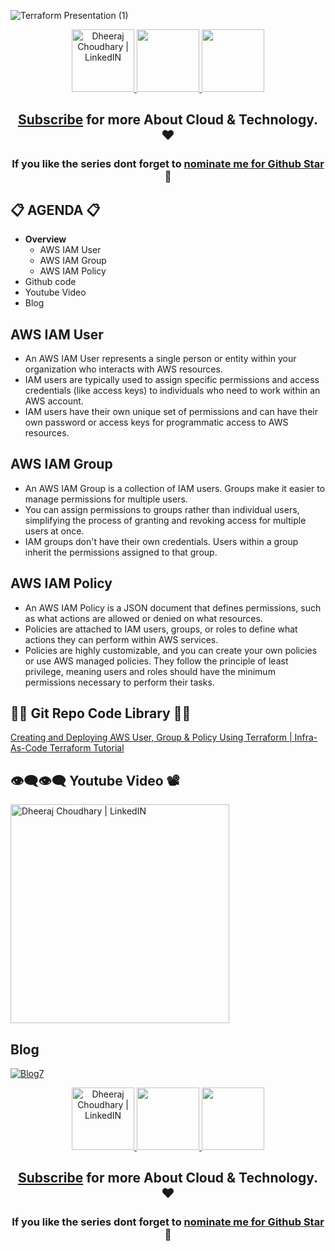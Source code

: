 ![Terraform Presentation (1)](https://github.com/dheeraj3choudhary/Terraform-Series-Beginner/assets/88716270/aa937fce-933e-4f9e-8c9d-6ad453824552)

<div align="center">

<a href="https://www.linkedin.com/in/dheeraj-choudhary/" target="_blank">
  <img height="100" alt="Dheeraj Choudhary | LinkedIN"  src="https://user-images.githubusercontent.com/60597290/152035581-a7c6c0c3-65c3-4160-89c0-e90ddc1e8d4e.png"/>
</a> 

<a href="https://www.youtube.com/@dheeraj-choudhary?sub_confirmation=1">
    <img height="100" src="https://user-images.githubusercontent.com/60597290/152035929-b7f75d38-e1c2-4325-a97e-7b934b8534e2.png" />
</a>  

<a href="https://twitter.com/DheerajC30">
    <img height="100" src="https://user-images.githubusercontent.com/60597290/152035696-80cad2ec-b4dd-4552-88e6-b6b466124f5b.png" />
</a>  

## [Subscribe](https://www.youtube.com/@dheeraj-choudhary?sub_confirmation=1) for more About Cloud & Technology. ❤

### If you like the series dont forget to [nominate me for Github Star](https://stars.github.com/nominate/) 🌟

</div>

## 📋 AGENDA 📋
- **Overview**
  - AWS IAM User
  - AWS IAM Group
  - AWS IAM Policy
- Github code
- Youtube Video
- Blog

## AWS IAM User
- An AWS IAM User represents a single person or entity within your organization who interacts with AWS resources.
- IAM users are typically used to assign specific permissions and access credentials (like access keys) to individuals who need to work within an AWS account.
- IAM users have their own unique set of permissions and can have their own password or access keys for programmatic access to AWS resources.

## AWS IAM Group
- An AWS IAM Group is a collection of IAM users. Groups make it easier to manage permissions for multiple users.
- You can assign permissions to groups rather than individual users, simplifying the process of granting and revoking access for multiple users at once.
- IAM groups don't have their own credentials. Users within a group inherit the permissions assigned to that group.

## AWS IAM Policy
- An AWS IAM Policy is a JSON document that defines permissions, such as what actions are allowed or denied on what resources.
- Policies are attached to IAM users, groups, or roles to define what actions they can perform within AWS services.
- Policies are highly customizable, and you can create your own policies or use AWS managed policies. They follow the principle of least privilege, meaning users and roles should have the minimum permissions necessary to perform their tasks.

## 👨‍💻 Git Repo Code Library 👨‍💻
[Creating and Deploying AWS User, Group & Policy Using Terraform | Infra-As-Code Terraform Tutorial](https://github.com/dheeraj3choudhary/Terraform-Series-Beginner/tree/main/user_group_policy)

## 👁‍🗨👁‍🗨 Youtube Video 📽
<a href="https://youtu.be/J29RrcmZEww" target="_blank">
  <img height="350" alt="Dheeraj Choudhary | LinkedIN"  src="https://i9.ytimg.com/vi_webp/J29RrcmZEww/mqdefault.webp?v=6550caff&sqp=CNimw6oG&rs=AOn4CLAUjyDNJnQYY8k86TWPObdiQnFZBg"/>
</a> 

## Blog
[![Blog7](https://cdn.hashnode.com/res/hashnode/image/upload/v1673237913438/ae8635e7-eabb-4ab8-a5e2-ce1112d68799.png?w=1600&h=840&fit=crop&crop=entropy&auto=compress,format&format=webp)](https://dheeraj3choudhary.com/deploy-aws-iam-user-group-policy-using-terraform "Blog")

<div align="center">

<a href="https://www.linkedin.com/in/dheeraj-choudhary/" target="_blank">
  <img height="100" alt="Dheeraj Choudhary | LinkedIN"  src="https://user-images.githubusercontent.com/60597290/152035581-a7c6c0c3-65c3-4160-89c0-e90ddc1e8d4e.png"/>
</a> 

<a href="https://www.youtube.com/@dheeraj-choudhary?sub_confirmation=1">
    <img height="100" src="https://user-images.githubusercontent.com/60597290/152035929-b7f75d38-e1c2-4325-a97e-7b934b8534e2.png" />
</a>  

<a href="https://twitter.com/DheerajC30">
    <img height="100" src="https://user-images.githubusercontent.com/60597290/152035696-80cad2ec-b4dd-4552-88e6-b6b466124f5b.png" />
</a>  

## [Subscribe](https://www.youtube.com/@dheeraj-choudhary?sub_confirmation=1) for more About Cloud & Technology. ❤

### If you like the series dont forget to [nominate me for Github Star](https://stars.github.com/nominate/) 🌟

</div>
